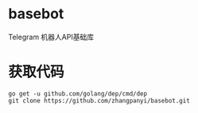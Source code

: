 # basebot
Telegram 机器人API基础库

# 获取代码
```
go get -u github.com/golang/dep/cmd/dep
git clone https://github.com/zhangpanyi/basebot.git
```
